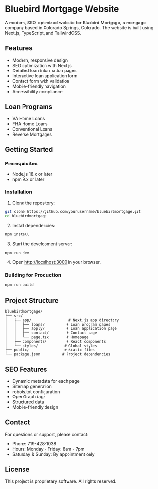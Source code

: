 # Bluebird Mortgage Website

A modern, SEO-optimized website for Bluebird Mortgage, a mortgage company based in Colorado Springs, Colorado. The website is built using Next.js, TypeScript, and TailwindCSS.

## Features

- Modern, responsive design
- SEO optimization with Next.js
- Detailed loan information pages
- Interactive loan application form
- Contact form with validation
- Mobile-friendly navigation
- Accessibility compliance

## Loan Programs

- VA Home Loans
- FHA Home Loans
- Conventional Loans
- Reverse Mortgages

## Getting Started

### Prerequisites

- Node.js 18.x or later
- npm 9.x or later

### Installation

1. Clone the repository:
```bash
git clone https://github.com/yourusername/bluebirdmortgage.git
cd bluebirdmortgage
```

2. Install dependencies:
```bash
npm install
```

3. Start the development server:
```bash
npm run dev
```

4. Open [http://localhost:3000](http://localhost:3000) in your browser.

### Building for Production

```bash
npm run build
```

## Project Structure

```
bluebirdmortgage/
├── src/
│   ├── app/                 # Next.js app directory
│   │   ├── loans/          # Loan program pages
│   │   ├── apply/          # Loan application page
│   │   ├── contact/        # Contact page
│   │   └── page.tsx        # Homepage
│   ├── components/         # React components
│   └── styles/            # Global styles
├── public/                # Static files
└── package.json          # Project dependencies
```

## SEO Features

- Dynamic metadata for each page
- Sitemap generation
- robots.txt configuration
- OpenGraph tags
- Structured data
- Mobile-friendly design

## Contact

For questions or support, please contact:
- Phone: 719-428-1038
- Hours: Monday - Friday: 8am - 7pm
- Saturday & Sunday: By appointment only

## License

This project is proprietary software. All rights reserved.
